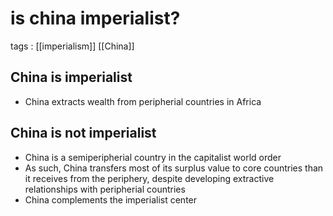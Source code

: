 # is china imperialist?

tags
: [[imperialism]] [[China]]


## China is imperialist

-   China extracts wealth from peripherial countries in Africa


## China is not imperialist

-   China is a semiperipherial country in the capitalist world order
-   As such, China transfers most of its surplus value to core countries than it receives from the periphery, despite developing extractive relationships with peripherial countries
-   China complements the imperialist center
